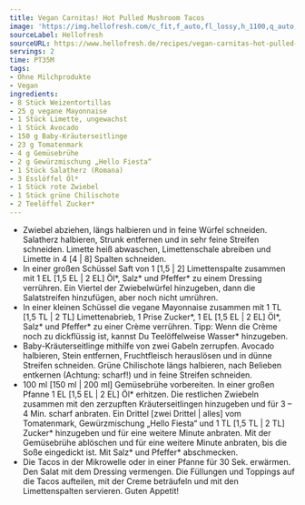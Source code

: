 ```yaml
---
title: Vegan Carnitas! Hot Pulled Mushroom Tacos
image: 'https://img.hellofresh.com/c_fit,f_auto,fl_lossy,h_1100,q_auto,w_2600/hellofresh_s3/image/vegan-carnitas-hot-pulled-mushroom-tacos-60a74fb3.jpg'
sourceLabel: Hellofresh
sourceURL: https://www.hellofresh.de/recipes/vegan-carnitas-hot-pulled-mushroom-tacos-62f6758876780e71000572d4
servings: 2
time: PT35M
tags:
- Ohne Milchprodukte
- Vegan
ingredients:
- 8 Stück Weizentortillas
- 25 g vegane Mayonnaise
- 1 Stück Limette, ungewachst
- 1 Stück Avocado
- 150 g Baby-Kräuterseitlinge
- 23 g Tomatenmark
- 4 g Gemüsebrühe
- 2 g Gewürzmischung „Hello Fiesta“
- 1 Stück Salatherz (Romana)
- 3 Esslöffel Öl*
- 1 Stück rote Zwiebel
- 1 Stück grüne Chilischote
- 2 Teelöffel Zucker*
---
```


- Zwiebel abziehen, längs halbieren und in feine Würfel schneiden.  Salatherz halbieren, Strunk entfernen und in sehr feine Streifen schneiden.  Limette heiß abwaschen, Limettenschale abreiben und Limette in 4 [4 | 8] Spalten schneiden.
- In einer großen Schüssel Saft von 1 [1,5 | 2] Limettenspalte zusammen mit 1 EL [1,5 EL | 2 EL] Öl\*, Salz\* und Pfeffer\* zu einem Dressing verrühren. Ein Viertel der Zwiebelwürfel hinzugeben, dann die Salatstreifen hinzufügen, aber noch nicht umrühren.
- In einer kleinen Schüssel die vegane Mayonnaise zusammen mit 1 TL [1,5 TL | 2 TL] Limettenabrieb, 1 Prise Zucker\*, 1 EL [1,5 EL | 2 EL] Öl\*, Salz\* und Pfeffer\* zu einer Crème verrühren. Tipp: Wenn die Crème noch zu dickflüssig ist, kannst Du Teelöffelweise Wasser\* hinzugeben.
- Baby-Kräuterseitlinge mithilfe von zwei Gabeln zerrupfen.  Avocado halbieren, Stein entfernen, Fruchtfleisch herauslösen und in dünne Streifen schneiden.  Grüne Chilischote längs halbieren, nach Belieben entkernen (Achtung: scharf!) und in feine Streifen schneiden.
- 100 ml [150 ml | 200 ml] Gemüsebrühe vorbereiten.  In einer großen Pfanne 1 EL [1,5 EL | 2 EL] Öl\* erhitzen. Die restlichen Zwiebeln zusammen mit den zerzupften Kräuterseitlingen hinzugeben und für 3 – 4 Min. scharf anbraten. Ein Drittel [zwei Drittel | alles] vom Tomatenmark, Gewürzmischung „Hello Fiesta“ und 1 TL [1,5 TL | 2 TL] Zucker\* hinzugeben und für eine weitere Minute anbraten. Mit der Gemüsebrühe ablöschen und für eine weitere Minute anbraten, bis die Soße eingedickt ist. Mit Salz\* und Pfeffer\* abschmecken.
- Die Tacos in der Mikrowelle oder in einer Pfanne für 30 Sek. erwärmen. Den Salat mit dem Dressing vermengen. Die Füllungen und Toppings auf die Tacos aufteilen, mit der Creme beträufeln und mit den Limettenspalten servieren.  Guten Appetit!
